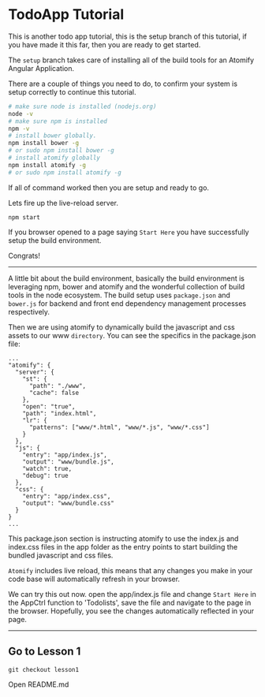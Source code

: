 # TodoApp Tutorial

This is another todo app tutorial, this is the setup branch of this tutorial,
if you have made it this far, then you are ready to get started.

The `setup` branch takes care of installing all of the build tools for an
Atomify Angular Application.  

There are a couple of things you need to do, to confirm your system is
setup correctly to continue this tutorial.

``` sh
# make sure node is installed (nodejs.org)
node -v
# make sure npm is installed
npm -v
# install bower globally.
npm install bower -g
# or sudo npm install bower -g
# install atomify globally
npm install atomify -g
# or sudo npm install atomify -g
```

If all of command worked then you are setup and ready to go.

Lets fire up the live-reload server.

```
npm start
```

If you browser opened to a page saying `Start Here` you have
successfully setup the build environment.

Congrats!

---

A little bit about the build environment, basically the build environment is
leveraging npm, bower and atomify and the wonderful collection of build tools in
the node ecosystem.  The build setup uses `package.json` and `bower.js` for backend
and front end dependency management processes respectively.

Then we are using atomify to dynamically build the javascript and css assets
to our www `directory`.  You can see the specifics in the package.json file:

```
...
"atomify": {
  "server": {
    "st": {
      "path": "./www",
      "cache": false
    },
    "open": "true",
    "path": "index.html",
    "lr": {
      "patterns": ["www/*.html", "www/*.js", "www/*.css"]
    }
  },
  "js": {
    "entry": "app/index.js",
    "output": "www/bundle.js",
    "watch": true,
    "debug": true
  },
  "css": {
    "entry": "app/index.css",
    "output": "www/bundle.css"
  }
}
...
```

This package.json section is instructing atomify to use the
index.js and index.css files in the app folder as the entry
points to start building the bundled javascript and css files.


`Atomify` includes live reload, this means that any changes you
make in your code base will automatically refresh in your browser.

We can try this out now.  open the app/index.js file and change `Start Here`
in the AppCtrl function to 'Todolists', save the file and navigate
to the page in the browser.  Hopefully, you see the changes automatically
reflected in your page.

---

## Go to Lesson 1

```
git checkout lesson1
```

Open README.md
